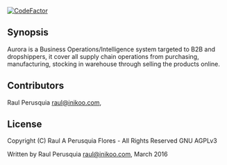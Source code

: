 [![CodeFactor](https://www.codefactor.io/repository/github/inikoo/aurora/badge)](https://www.codefactor.io/repository/github/inikoo/aurora)

## Synopsis

Aurora is a Business Operations/Intelligence system targeted to B2B and dropshippers, it cover all supply chain operations from purchasing, manufacturing, stocking in warehouse through selling the products online.


## Contributors

Raul Perusquia <raul@inikoo.com>,

## License

Copyright (C) Raul A Perusquia Flores - All Rights Reserved
GNU AGPLv3

Written by Raul Perusquia <raul@inikoo.com>, March 2016
